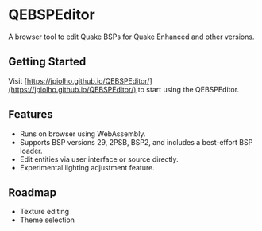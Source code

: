 # QEBSPEditor

A browser tool to edit Quake BSPs for Quake Enhanced and other versions.

## Getting Started
Visit [https://jpiolho.github.io/QEBSPEditor/](https://jpiolho.github.io/QEBSPEditor/) to start using the QEBSPEditor.

## Features
- Runs on browser using WebAssembly.
- Supports BSP versions 29, 2PSB, BSP2, and includes a best-effort BSP loader.
- Edit entities via user interface or source directly.
- Experimental lighting adjustment feature.

## Roadmap
- Texture editing
- Theme selection

